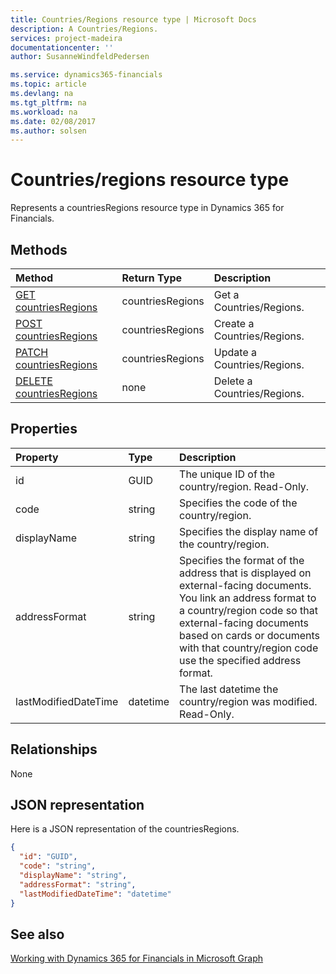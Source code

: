 ```yaml
---
title: Countries/Regions resource type | Microsoft Docs
description: A Countries/Regions.
services: project-madeira
documentationcenter: ''
author: SusanneWindfeldPedersen

ms.service: dynamics365-financials
ms.topic: article
ms.devlang: na
ms.tgt_pltfrm: na
ms.workload: na
ms.date: 02/08/2017
ms.author: solsen
---
```


# Countries/regions resource type
Represents a countriesRegions resource type in Dynamics 365 for Financials.

## Methods

| Method       | Return Type  |Description|
|:---------------|:--------|:----------|
|[GET countriesRegions](../api/dynamics_get_countriesregions.md)|countriesRegions|Get a Countries/Regions.|
|[POST countriesRegions](../api/dynamics_create_countriesregions.md)|countriesRegions|Create a Countries/Regions.|
|[PATCH countriesRegions](../api/dynamics_update_countriesregions.md)|countriesRegions|Update a Countries/Regions.|
|[DELETE countriesRegions](../api/dynamics_delete_countriesregions.md)|none|Delete a Countries/Regions.|

## Properties
| Property	   | Type	|Description|
|:---------------|:--------|:----------|
|id|GUID|The unique ID of the country/region. Read-Only.|
|code|string|Specifies the code of the country/region.|
|displayName|string|Specifies the display name of the country/region.|
|addressFormat|string|Specifies the format of the address that is displayed on external-facing documents. You link an address format to a country/region code so that external-facing documents based on cards or documents with that country/region code use the specified address format.|
|lastModifiedDateTime|datetime|The last datetime the country/region was modified. Read-Only.|  


## Relationships
None

## JSON representation

Here is a JSON representation of the countriesRegions.


```json
{
  "id": "GUID",
  "code": "string",
  "displayName": "string",
  "addressFormat": "string",
  "lastModifiedDateTime": "datetime"
}

```

## See also
[Working with Dynamics 365 for Financials in Microsoft Graph](../resources/dynamics_overview.md) 
